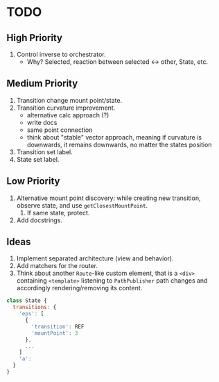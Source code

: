 # TODO

## High Priority

1. Control inverse to orchestrator.
    - Why? Selected, reaction between selected <-> other, State, etc.

## Medium Priority

1. Transition change mount point/state.
1. Transition curvature improvement.
    - alternative calc approach (?)
    - write docs
    - same point connection
    - think about "stable" vector approach, meaning if curvature is downwards, it remains downwards, no matter the states position
1. Transition set label.
1. State set label.

## Low Priority

1. Alternative mount point discovery: while creating new transition, observe state, and use `getClosestMountPoint`.
   1. If same state, protect.
1. Add docstrings.

## Ideas

1. Implement separated architecture (view and behavior).
1. Add matchers for the router.
1. Think about another `Route`-like custom element, that is a `<div>` containing `<template>` listening to `PathPublisher` path changes and accordingly rendering/removing its content.

```js
class State {
  transitions: {
    'eps': [
      {
        'transition': REF
        'mountPoint': 3
      },
      ...
    ]
    'a':
  }
}
```
